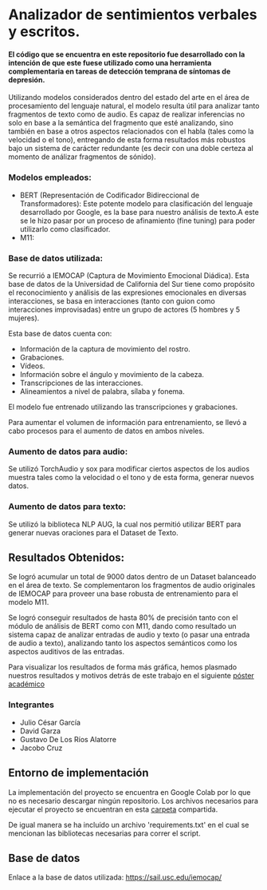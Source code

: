 # Analizador de sentimientos verbales y escritos. 

#### El código que se encuentra en este repositorio fue desarrollado con la intención de que este fuese utilizado como una herramienta complementaria en tareas de detección temprana de síntomas de depresión. 

Utilizando modelos considerados dentro del estado del arte en el área de procesamiento del lenguaje natural, el modelo resulta útil para analizar tanto fragmentos de texto como de audio. Es capaz de realizar inferencias no solo en base a la semántica del fragmento que esté analizando, sino también en base a otros aspectos relacionados con el habla (tales como la velocidad o el tono), entregando de esta forma resultados más robustos bajo un sistema de carácter redundante (es decir con una doble certeza al momento de análizar fragmentos de sónido).


### Modelos empleados:
* BERT (Representación de Codificador Bidireccional de Transformadores): Este potente modelo para clasificación del lenguaje desarrollado por Google, es la base para nuestro análisis de texto.A este se le hizo pasar por un proceso de afinamiento (fine tuning) para poder utilizarlo como clasificador. 
* M11:  

### Base de datos utilizada: 
Se recurrió a IEMOCAP (Captura de Movimiento Emocional Diádica). Esta base de datos de la Universidad de California del Sur tiene como propósito el reconocimiento y análisis de las expresiones emocionales en diversas interacciones, se basa en interacciones (tanto con guion como interacciones improvisadas) entre un grupo de actores (5 hombres y 5 mujeres).

Esta base de datos cuenta con: 
* Información de la captura de movimiento del rostro. 
* Grabaciones.
* Vídeos.
* Información sobre el ángulo y movimiento de la cabeza. 
* Transcripciones de las interacciones.
* Alineamientos a nivel de palabra, sílaba y fonema. 

El modelo fue entrenado utilizando las transcripciones y grabaciones. 

Para aumentar el volumen de información para entrenamiento, se llevó a cabo procesos para el aumento de datos en ambos níveles. 

### Aumento de datos para audio: 
Se utilizó TorchAudio y sox para modificar ciertos aspectos de los audios muestra tales como la velocidad o el tono y de esta forma, generar nuevos datos. 
### Aumento de datos para texto:
Se utilizó la biblioteca NLP AUG, la cual nos permitió utilizar BERT para generar nuevas oraciones para el Dataset de Texto. 
## Resultados Obtenidos: 
Se logró acumular un total de 9000 datos dentro de un Dataset balanceado en el área de texto. 
Se complementaron los fragmentos de audio originales de IEMOCAP para proveer una base robusta de entrenamiento para el modelo M11. 

Se logró conseguir resultados de hasta 80% de precisión tanto con el módulo de análisis de BERT como con M11, dando como resultado un sistema capaz de analizar entradas de audio y texto (o pasar una entrada de audio a texto), analizando tanto los aspectos semánticos como los aspectos auditivos de las entradas. 

Para visualizar los resultados de forma más gráfica, hemos plasmado nuestros resultados y motivos detrás de este trabajo en el siguiente [póster académico](https://drive.google.com/file/d/16whBIQsrSBjzAK8Jcwbz-kL9XE8Cowzr/view?usp=sharing) 


### Integrantes
* Julio César García
* David Garza
* Gustavo De Los Ríos Alatorre
* Jacobo Cruz


## Entorno de implementación
La implementación del proyecto se encuentra en Google Colab por lo que no es necesario descargar ningún repositorio.
Los archivos necesarios para ejecutar el proyecto se encuentran en esta [carpeta](https://drive.google.com/drive/folders/1f7iqqmGVeLMWsZp_4v4rY02mGnyxDVS6?usp=sharing) compartida.

De igual manera se ha incluído un archivo 'requirements.txt' en el cual se mencionan las bibliotecas necesarias para correr el script. 

 

## Base de datos
Enlace a la base de datos utilizada: https://sail.usc.edu/iemocap/
